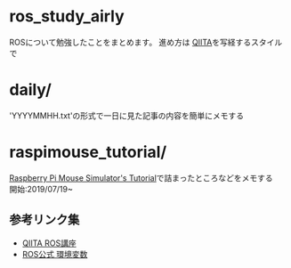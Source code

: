 # ros_study_airly

ROSについて勉強したことをまとめます。
進め方は
[QIITA](https://qiita.com/srs/items/5f44440afea0eb616b4a#_reference-6e2f36d9054be864505e)を写経するスタイルで

# daily/
  'YYYYMMHH.txt'の形式で一日に見た記事の内容を簡単にメモする

# raspimouse_tutorial/
  [Raspberry Pi Mouse Simulator's Tutorial](https://raspimouse-sim-tutorial.gitbook.io/project/setup/how_to_install_simulator)で詰まったところなどをメモする\
  開始:2019/07/19~

## 参考リンク集
* [QIITA ROS講座](https://qiita.com/srs/items/5f44440afea0eb616b4a)
* [ROS公式 環境変数](http://wiki.ros.org/ja/ROS/EnvironmentVariables)
